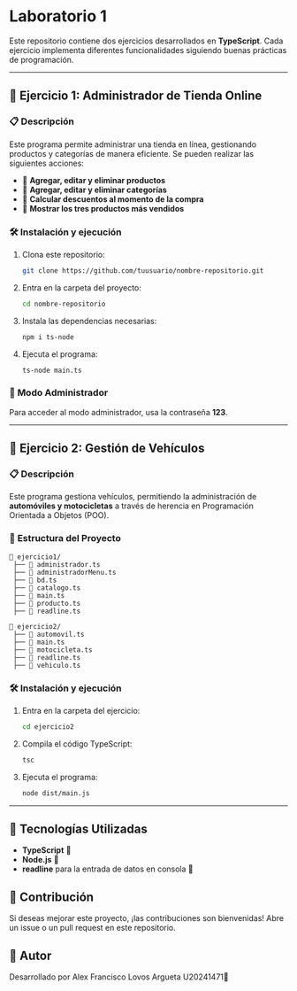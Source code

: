 # Laboratorio 1

Este repositorio contiene dos ejercicios desarrollados en **TypeScript**. Cada ejercicio implementa diferentes funcionalidades siguiendo buenas prácticas de programación.

---

## 📌 **Ejercicio 1: Administrador de Tienda Online**

### 📋 **Descripción**

Este programa permite administrar una tienda en línea, gestionando productos y categorías de manera eficiente. Se pueden realizar las siguientes acciones:

- 📌 **Agregar, editar y eliminar productos**
- 📌 **Agregar, editar y eliminar categorías**
- 📌 **Calcular descuentos al momento de la compra**
- 📌 **Mostrar los tres productos más vendidos**

### 🛠️ **Instalación y ejecución**

1. Clona este repositorio:
   ```sh
   git clone https://github.com/tuusuario/nombre-repositorio.git
   ```
2. Entra en la carpeta del proyecto:
   ```sh
   cd nombre-repositorio
   ```
3. Instala las dependencias necesarias:
   ```sh
   npm i ts-node
   ```
4. Ejecuta el programa:
   ```sh
   ts-node main.ts
   ```

### 🔑 **Modo Administrador**

Para acceder al modo administrador, usa la contraseña **123**.

---

## 📌 **Ejercicio 2: Gestión de Vehículos**

### 📋 **Descripción**

Este programa gestiona vehículos, permitiendo la administración de **automóviles y motocicletas** a través de herencia en Programación Orientada a Objetos (POO).

### 📂 **Estructura del Proyecto**

```
📁 ejercicio1/
 ├── 📄 administrador.ts
 ├── 📄 administradorMenu.ts
 ├── 📄 bd.ts
 ├── 📄 catalogo.ts
 ├── 📄 main.ts
 ├── 📄 producto.ts
 ├── 📄 readline.ts

📁 ejercicio2/
 ├── 📄 automovil.ts
 ├── 📄 main.ts
 ├── 📄 motocicleta.ts
 ├── 📄 readline.ts
 ├── 📄 vehiculo.ts
```

### 🛠️ **Instalación y ejecución**

1. Entra en la carpeta del ejercicio:
   ```sh
   cd ejercicio2
   ```
2. Compila el código TypeScript:
   ```sh
   tsc
   ```
3. Ejecuta el programa:
   ```sh
   node dist/main.js
   ```

---

## 📌 **Tecnologías Utilizadas**

- **TypeScript** 📌
- **Node.js** 📌
- **readline** para la entrada de datos en consola 📌

## 📌 **Contribución**

Si deseas mejorar este proyecto, ¡las contribuciones son bienvenidas! Abre un issue o un pull request en este repositorio.

## 📌 **Autor**

Desarrollado por Alex Francisco Lovos Argueta U20241471🚀

